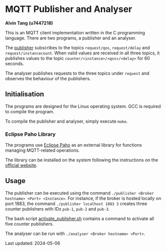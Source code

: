 # MQTT Publisher and Analyser

**Alvin Tang (u7447218)**

This is an MQTT client implementation written in the C programming language.
There are two programs, a publisher and an analyser.

The [publisher](publisher.c) subscribes to the topics `request/qos`,
`request/delay` and `request/instancecount`. When valid values are received in
all three topics, it publishes values to the topic
`counter/<instance>/<qos>/<delay>` for 60 seconds.

The analyser publishes requests to the three topics under `request` and observes
the behaviour of the publishers.

## Initialisation

The programs are designed for the Linux operating system. GCC is required to
compile the program.

To compile the publisher and analyser, simply execute `make`.

### Eclipse Paho Library

The programs use [Eclipse Paho](https://eclipse.dev/paho/) as an external
library for functions managing MQTT-related operations.

The library can be installed on the system following the
instructions on the
[official website](https://eclipse.dev/paho/index.php?page=clients/c/index.php).

## Usage

The publisher can be executed using the command
`./publisher <Broker hostname> <Port> <Instance>`.
For instance, if the broker is hosted locally on port 1883, the command
`./publisher localhost 1883 3` creates three counter publishers with IDs
`pub-1`, `pub-2` and `pub-3`.

The bash script [activate_publisher.sh](activate_publisher.sh) contains a
command to activate all five counter publishers.

The analyser can be run with `./analyser <Broker hostname> <Port>`.

Last updated: 2024-05-06
